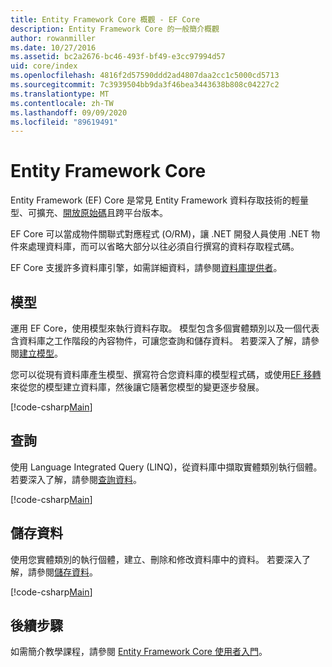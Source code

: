 ```yaml
---
title: Entity Framework Core 概觀 - EF Core
description: Entity Framework Core 的一般簡介概觀
author: rowanmiller
ms.date: 10/27/2016
ms.assetid: bc2a2676-bc46-493f-bf49-e3cc97994d57
uid: core/index
ms.openlocfilehash: 4816f2d57590ddd2ad4807daa2cc1c5000cd5713
ms.sourcegitcommit: 7c3939504bb9da3f46bea3443638b808c04227c2
ms.translationtype: MT
ms.contentlocale: zh-TW
ms.lasthandoff: 09/09/2020
ms.locfileid: "89619491"
---
```

# <a name="entity-framework-core"></a>Entity Framework Core

Entity Framework (EF) Core 是常見 Entity Framework 資料存取技術的輕量型、可擴充、[開放原始碼](https://github.com/aspnet/EntityFrameworkCore)且跨平台版本。

EF Core 可以當成物件關聯式對應程式 (O/RM)，讓 .NET 開發人員使用 .NET 物件來處理資料庫，而可以省略大部分以往必須自行撰寫的資料存取程式碼。

EF Core 支援許多資料庫引擎，如需詳細資料，請參閱[資料庫提供者](xref:core/providers/index)。

## <a name="the-model"></a>模型

運用 EF Core，使用模型來執行資料存取。 模型包含多個實體類別以及一個代表含資料庫之工作階段的內容物件，可讓您查詢和儲存資料。 若要深入了解，請參閱[建立模型](xref:core/modeling/index)。

您可以從現有資料庫產生模型、撰寫符合您資料庫的模型程式碼，或使用[EF 移轉](xref:core/managing-schemas/migrations/index)來從您的模型建立資料庫，然後讓它隨著您模型的變更逐步發展。

[!code-csharp[Main](../../samples/core/Intro/Model.cs)]

## <a name="querying"></a>查詢

使用 Language Integrated Query (LINQ)，從資料庫中擷取實體類別執行個體。 若要深入了解，請參閱[查詢資料](xref:core/querying/index)。

[!code-csharp[Main](../../samples/core/Intro/Program.cs#Querying)]

## <a name="saving-data"></a>儲存資料

使用您實體類別的執行個體，建立、刪除和修改資料庫中的資料。 若要深入了解，請參閱[儲存資料](xref:core/saving/index)。

[!code-csharp[Main](../../samples/core/Intro/Program.cs#SavingData)]

## <a name="next-steps"></a>後續步驟

如需簡介教學課程，請參閱 [Entity Framework Core 使用者入門](xref:core/get-started/index)。
